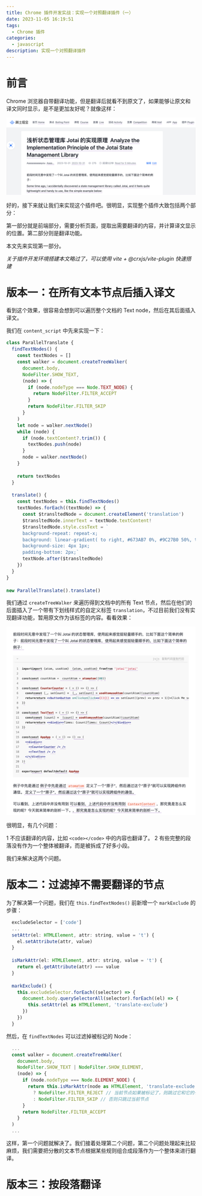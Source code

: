 ```yaml
---
title: Chrome 插件开发实战：实现一个对照翻译插件（一）
date: 2023-11-05 16:19:51
tags:
  - Chrome 插件
categories:
  - javascript
description: 实现一个对照翻译插件
---
```


# 前言

Chrome 浏览器自带翻译功能，但是翻译后就看不到原文了，如果能够让原文和译文同时显示，是不是更加友好呢？就像这样：

![](./chrome-plugin-parallel-translate-1/1.png)

好的，接下来就让我们来实现这个插件吧。很明显，实现整个插件大致包括两个部分：

第一部分就是前端部分，需要分析页面，提取出需要翻译的内容，并计算译文显示的位置。第二部分则是翻译功能。

本文先来实现第一部分。

_关于插件开发环境搭建本文略过了，可以使用 vite + @crxjs/vite-plugin 快速搭建_

# 版本一：在所有文本节点后插入译文

看到这个效果，很容易会想到可以遍历整个文档的 Text node，然后在其后面插入译文。

我们在 `content_script` 中先来实现一下：

```js
class ParallelTranslate {
  findTextNodes() {
    const textNodes = []
    const walker = document.createTreeWalker(
      document.body,
      NodeFilter.SHOW_TEXT,
      (node) => {
        if (node.nodeType === Node.TEXT_NODE) {
          return NodeFilter.FILTER_ACCEPT
        }
        return NodeFilter.FILTER_SKIP
      }
    )
    let node = walker.nextNode()
    while (node) {
      if (node.textContent?.trim()) {
        textNodes.push(node)
      }
      node = walker.nextNode()
    }

    return textNodes
  }

  translate() {
    const textNodes = this.findTextNodes()
    textNodes.forEach((textNode) => {
      const $transltedNode = document.createElement('translation')
      $transltedNode.innerText = textNode.textContent!
      $transltedNode.style.cssText = `
      background-repeat: repeat-x;
      background: linear-gradient( to right, #673AB7 0%, #9C27B0 50%, transparent 50%, transparent 100% ) repeat-x left bottom;
      background-size: 4px 1px;
      padding-bottom: 2px;`
      textNode.after($transltedNode)
    })
  }
}

new ParallelTranslate().translate()

```

我们通过 `createTreeWalker` 来遍历得到文档中的所有 Text 节点，然后在他们的后面插入了一个带有下划线样式的自定义标签 `translation`，不过目前我们没有实现翻译功能，暂用原文作为该标签的内容。看看效果：

![](./chrome-plugin-parallel-translate-1/2.png)

很明显，有几个问题：

1 不应该翻译的内容，比如 `<code></code>` 中的内容也翻译了。
2 有些完整的段落没有作为一个整体被翻译，而是被拆成了好多小段。

我们来解决这两个问题。

# 版本二：过滤掉不需要翻译的节点

为了解决第一个问题，我们在 `this.findTextNodes()` 前新增一个 `markExclude` 的步骤：

```js
  excludeSelector = ['code']
  ...
  setAttr(el: HTMLElement, attr: string, value = 't') {
    el.setAttribute(attr, value)
  }

  isMarkAttr(el: HTMLElement, attr: string, value = 't') {
    return el.getAttribute(attr) === value
  }

  markExclude() {
    this.excludeSelector.forEach((selector) => {
      document.body.querySelectorAll(selector).forEach((el) => {
        this.setAttr(el as HTMLElement, 'translate-exclude')
      })
    })
  }
```

然后，在 `findTextNodes` 可以过滤掉被标记的 Node：

```js
  ...
  const walker = document.createTreeWalker(
    document.body,
    NodeFilter.SHOW_TEXT | NodeFilter.SHOW_ELEMENT,
    (node) => {
      if (node.nodeType === Node.ELEMENT_NODE) {
        return this.isMarkAttr(node as HTMLElement, 'translate-exclude')
          ? NodeFilter.FILTER_REJECT // 当前节点如果被标记了，则跳过它和它的子节点
          : NodeFilter.FILTER_SKIP // 否则只跳过当前节点
      }
      return NodeFilter.FILTER_ACCEPT
    }
  )
  ...
```

这样，第一个问题就解决了。我们接着处理第二个问题，第二个问题处理起来比较麻烦，我们需要把分散的文本节点根据某些规则组合成段落作为一个整体来进行翻译。

# 版本三：按段落翻译
